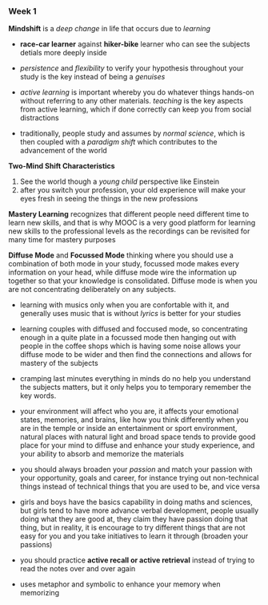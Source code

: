 ### Week 1

**Mindshift** is a *deep change* in life that occurs due to *learning*

- **race-car learner** against **hiker-bike** learner who can see the subjects detials more deeply inside
- *persistence* and *flexibility* to verify your hypothesis throughout your study is the key instead of being a *genuises*
- *active learning* is important whereby you do whatever things hands-on without referring to any other materials. *teaching* is the key aspects from active learning, which if done correctly can keep you from social distractions

- traditionally, people study and assumes by *normal science*, which is then coupled with a *paradigm shift* which contributes to the advancement of the world

**Two-Mind Shift Characteristics**
1. See the world though a *young child* perspective like Einstein
2. after you switch your profession, your old experience will make your eyes fresh in seeing the things in the new professions

**Mastery Learning** recognizes that different people need different time to learn new skills, and that is why MOOC is a very good platform for learning new skills to the professional levels as the recordings can be revisited for many time for mastery purposes

**Diffuse Mode** and **Focussed Mode** thinking where you should use a combination of both mode in your study, focussed mode makes every information on your head, while diffuse mode wire the information up together so that your knowledge is consolidated. Diffuse mode is when you are not concentrating deliberately on any subjects.

- learning with musics only when you are confortable with it, and generally uses music that is without *lyrics* is better for your studies

- learning couples with diffused and foccused mode, so concentrating enough in a quite plate in a focussed mode then hanging out with people in the coffee shops which is having some noise allows your diffuse mode to be wider and then find the connections and allows for mastery of the subjects

- cramping last minutes everything in minds do no help you understand the subjects matters, but it only helps you to temporary remember the key words. 

- your environment will affect who you are, it affects your emotional states, memories, and brains, like how you think differently when you are in the temple or inside an entertainment or sport environment, natural places with natural light and broad space tends to provide good place for your mind to diffuse and enhance your study experience, and your ability to absorb and memorize the materials

- you should always broaden your *passion* and match your passion with your opportunity, goals and career, for instance trying out non-technical things instead of technical things that you are used to be, and vice versa

- girls and boys have the basics capability in doing maths and sciences, but girls tend to have more advance verbal development, people usually doing what they are good at, they claim they have passion doing that thing, but in reality, it is encourage to try different things that are not easy for you and you take initiatives to learn it through (broaden your passions)

- you should practice **active recall or active retrieval** instead of trying to read the notes over and over again

- uses metaphor and symbolic to enhance your memory when memorizing
